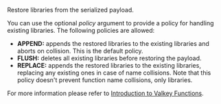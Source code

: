 Restore libraries from the serialized payload.

You can use the optional _policy_ argument to provide a policy for handling existing libraries.
The following policies are allowed:

* **APPEND:** appends the restored libraries to the existing libraries and aborts on collision. 
  This is the default policy.
* **FLUSH:** deletes all existing libraries before restoring the payload.
* **REPLACE:** appends the restored libraries to the existing libraries, replacing any existing ones in case of name collisions. Note that this policy doesn't prevent function name collisions, only libraries.

For more information please refer to [Introduction to Valkey Functions](../topics/functions-intro.md).
